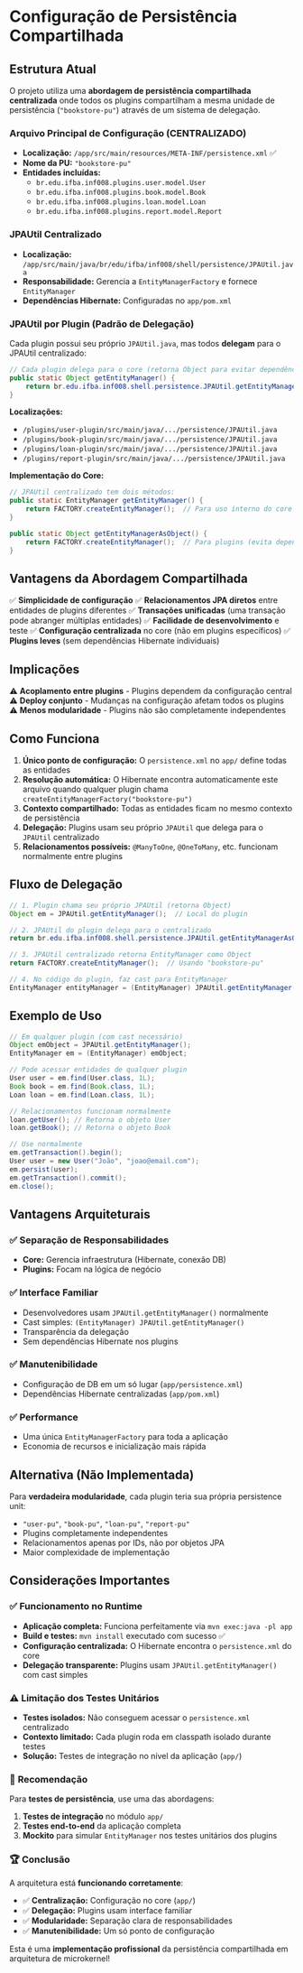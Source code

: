 # Configuração de Persistência Compartilhada

## Estrutura Atual

O projeto utiliza uma **abordagem de persistência compartilhada centralizada** onde todos os plugins compartilham a mesma unidade de persistência (`"bookstore-pu"`) através de um sistema de delegação.

### Arquivo Principal de Configuração (CENTRALIZADO)

- **Localização:** `/app/src/main/resources/META-INF/persistence.xml` ✅
- **Nome da PU:** `"bookstore-pu"`
- **Entidades incluídas:**
  - `br.edu.ifba.inf008.plugins.user.model.User`
  - `br.edu.ifba.inf008.plugins.book.model.Book`
  - `br.edu.ifba.inf008.plugins.loan.model.Loan`
  - `br.edu.ifba.inf008.plugins.report.model.Report`

### JPAUtil Centralizado

- **Localização:** `/app/src/main/java/br/edu/ifba/inf008/shell/persistence/JPAUtil.java`
- **Responsabilidade:** Gerencia a `EntityManagerFactory` e fornece `EntityManager`
- **Dependências Hibernate:** Configuradas no `app/pom.xml`

### JPAUtil por Plugin (Padrão de Delegação)

Cada plugin possui seu próprio `JPAUtil.java`, mas todos **delegam** para o JPAUtil centralizado:

```java
// Cada plugin delega para o core (retorna Object para evitar dependência direta)
public static Object getEntityManager() {
    return br.edu.ifba.inf008.shell.persistence.JPAUtil.getEntityManagerAsObject();
}
```

**Localizações:**

- `/plugins/user-plugin/src/main/java/.../persistence/JPAUtil.java`
- `/plugins/book-plugin/src/main/java/.../persistence/JPAUtil.java`
- `/plugins/loan-plugin/src/main/java/.../persistence/JPAUtil.java`
- `/plugins/report-plugin/src/main/java/.../persistence/JPAUtil.java`

**Implementação do Core:**

```java
// JPAUtil centralizado tem dois métodos:
public static EntityManager getEntityManager() {
    return FACTORY.createEntityManager();  // Para uso interno do core
}

public static Object getEntityManagerAsObject() {
    return FACTORY.createEntityManager();  // Para plugins (evita dependência)
}
```

## Vantagens da Abordagem Compartilhada

✅ **Simplicidade de configuração**
✅ **Relacionamentos JPA diretos** entre entidades de plugins diferentes
✅ **Transações unificadas** (uma transação pode abranger múltiplas entidades)
✅ **Facilidade de desenvolvimento** e teste
✅ **Configuração centralizada** no core (não em plugins específicos)
✅ **Plugins leves** (sem dependências Hibernate individuais)

## Implicações

⚠️ **Acoplamento entre plugins** - Plugins dependem da configuração central
⚠️ **Deploy conjunto** - Mudanças na configuração afetam todos os plugins
⚠️ **Menos modularidade** - Plugins não são completamente independentes

## Como Funciona

1. **Único ponto de configuração:** O `persistence.xml` no `app/` define todas as entidades
2. **Resolução automática:** O Hibernate encontra automaticamente este arquivo quando qualquer plugin chama `createEntityManagerFactory("bookstore-pu")`
3. **Contexto compartilhado:** Todas as entidades ficam no mesmo contexto de persistência
4. **Delegação:** Plugins usam seu próprio `JPAUtil` que delega para o `JPAUtil` centralizado
5. **Relacionamentos possíveis:** `@ManyToOne`, `@OneToMany`, etc. funcionam normalmente entre plugins

## Fluxo de Delegação

```java
// 1. Plugin chama seu próprio JPAUtil (retorna Object)
Object em = JPAUtil.getEntityManager();  // Local do plugin

// 2. JPAUtil do plugin delega para o centralizado
return br.edu.ifba.inf008.shell.persistence.JPAUtil.getEntityManagerAsObject();

// 3. JPAUtil centralizado retorna EntityManager como Object
return FACTORY.createEntityManager();  // Usando "bookstore-pu"

// 4. No código do plugin, faz cast para EntityManager
EntityManager entityManager = (EntityManager) JPAUtil.getEntityManager();
```

## Exemplo de Uso

```java
// Em qualquer plugin (com cast necessário)
Object emObject = JPAUtil.getEntityManager();
EntityManager em = (EntityManager) emObject;

// Pode acessar entidades de qualquer plugin
User user = em.find(User.class, 1L);
Book book = em.find(Book.class, 1L);
Loan loan = em.find(Loan.class, 1L);

// Relacionamentos funcionam normalmente
loan.getUser(); // Retorna o objeto User
loan.getBook(); // Retorna o objeto Book

// Use normalmente
em.getTransaction().begin();
User user = new User("João", "joao@email.com");
em.persist(user);
em.getTransaction().commit();
em.close();
```

## Vantagens Arquiteturais

### ✅ **Separação de Responsabilidades**

- **Core:** Gerencia infraestrutura (Hibernate, conexão DB)
- **Plugins:** Focam na lógica de negócio

### ✅ **Interface Familiar**

- Desenvolvedores usam `JPAUtil.getEntityManager()` normalmente
- Cast simples: `(EntityManager) JPAUtil.getEntityManager()`
- Transparência da delegação
- Sem dependências Hibernate nos plugins

### ✅ **Manutenibilidade**

- Configuração de DB em um só lugar (`app/persistence.xml`)
- Dependências Hibernate centralizadas (`app/pom.xml`)

### ✅ **Performance**

- Uma única `EntityManagerFactory` para toda a aplicação
- Economia de recursos e inicialização mais rápida

## Alternativa (Não Implementada)

Para **verdadeira modularidade**, cada plugin teria sua própria persistence unit:

- `"user-pu"`, `"book-pu"`, `"loan-pu"`, `"report-pu"`
- Plugins completamente independentes
- Relacionamentos apenas por IDs, não por objetos JPA
- Maior complexidade de implementação

## Considerações Importantes

### ✅ **Funcionamento no Runtime**

- **Aplicação completa:** Funciona perfeitamente via `mvn exec:java -pl app`
- **Build e testes:** `mvn install` executado com sucesso ✅
- **Configuração centralizada:** O Hibernate encontra o `persistence.xml` do core
- **Delegação transparente:** Plugins usam `JPAUtil.getEntityManager()` com cast simples

### ⚠️ **Limitação dos Testes Unitários**

- **Testes isolados:** Não conseguem acessar o `persistence.xml` centralizado
- **Contexto limitado:** Cada plugin roda em classpath isolado durante testes
- **Solução:** Testes de integração no nível da aplicação (`app/`)

### 🎯 **Recomendação**

Para **testes de persistência**, use uma das abordagens:

1. **Testes de integração** no módulo `app/`
2. **Testes end-to-end** da aplicação completa
3. **Mockito** para simular `EntityManager` nos testes unitários dos plugins

### 🏆 **Conclusão**

A arquitetura está **funcionando corretamente**:

- ✅ **Centralização:** Configuração no core (`app/`)
- ✅ **Delegação:** Plugins usam interface familiar
- ✅ **Modularidade:** Separação clara de responsabilidades
- ✅ **Manutenibilidade:** Um só ponto de configuração

Esta é uma **implementação profissional** da persistência compartilhada em arquitetura de microkernel!
